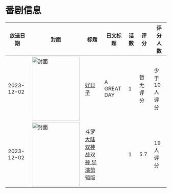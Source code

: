 # 番剧信息

|放送日期|封面|标题|日文标题|话数|评分|评分人数|
|---|---|---|---|---|---|---|
|2023-12-02|<img src="https://lain.bgm.tv/pic/cover/c/d7/d7/533608_iV9GV.jpg" alt="封面" style="width:150px;height:200px;object-fit:cover;">|[好日子](https://bangumi.tv/subject/533608)|A GREAT DAY|1|暂无评分|少于10人评分|
|2023-12-02|<img src="https://lain.bgm.tv/pic/cover/c/99/ce/465891_aQgLf.jpg" alt="封面" style="width:150px;height:200px;object-fit:cover;">|[斗罗大陆 双神战双神 导演剪辑版](https://bangumi.tv/subject/465891)||1|5.7|19人评分|
